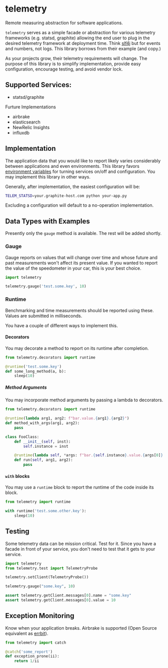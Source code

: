 # telemetry

Remote measuring abstraction for software applications.

`telemetry` serves as a simple facade or abstraction for various telemetry frameworks (e.g. statsd, graphite) 
allowing the end user to plug in the desired telemetry framework at deployment time. Think [slf4j](https://www.slf4j.org/)
but for events and numbers, not logs.  This library borrows from their example (and copy.)

As your projects grow, their telemetry requirements will change.  The purpose of this library is to simplify
implementation, provide easy configuration, encourage testing, and avoid vendor lock.


## Supported Services:

* statsd/graphite

Furture Implementations

* airbrake
* elasticsearch
* NewRelic Insights
* influxdb

## Implementation

The application data that you would like to report likely varies considerably
between applications and even environments. This library favors [environment variables](https://en.wikipedia.org/wiki/Environment_variable) for turning services on/off and configuration.  You may implement this library in other ways.

Generally, after implementation, the easiest configuration will be:

```bash
TELEM_STATSD=your.graphite-host.com python your-app.py
```

Excluding a configuration will default to a no-operation implementation.

## Data Types with Examples

Presently only the `gauge` method is available.  The rest will be added shortly.

### Gauge 

Gauge reports on values that will change over time and whose future and past measurements won't affect its present value.  If you wanted to report the value of the speedometer in your car, this is your best choice.

```python
import telemetry

telemetry.gauge('test.some.key', 10)

```

### Runtime

Benchmarking and time measurements should be reported using these.  Values are submitted in milliseconds.

You have a couple of different ways to implement this.

#### Decorators

You may decorate a method to report on its runtime after completion.

```python
from telemetry.decorators import runtime

@runtime('test.some.key')
def some_long_method(a, b):
	sleep(10)

```

##### Method Arguments

You may incorporate method arguments by passing a lambda to decorators.

```python
from telemetry.decorators import runtime

@runtime(lambda arg1, arg2: f"bar.value.{arg1}.{arg2}")
def method_with_args(arg1, arg2):
    pass

class FooClass:
    def __init__(self, inst):
        self.instance = inst

    @runtime(lambda self, *args: f"bar.{self.instance}.value.{args[0]}.{args[1]}")
    def run(self, arg1, arg2):
        pass

```

#### `with` blocks

You may use a `runtime` block to report the runtime of the code inside its block.

```python
from telemetry import runtime

with runtime('test.some.other.key'):
	sleep(10)
```

## Testing

Some telemetry data can be mission critical. Test for it.  Since you have a facade in front of your service, you don't need to test that it gets to your service.

```python
import telemetry
from telemetry.test import TelemetryProbe

telemetry.setClient(TelemetryProbe())

telemetry.gauge("some.key", 10)

assert telemetry.getClient.messages[0].name = "some.key"
assert telemetry.getClient.messages[0].value = 10

```

## Exception Monitoring

Know when your application breaks. Airbrake is supported (Open Source equivalent as [errbit](https://github.com/errbit/errbit)).

```python
from telemetry import catch

@catch('some_report')
def exception_prone(ii):
    return 1/ii
```
